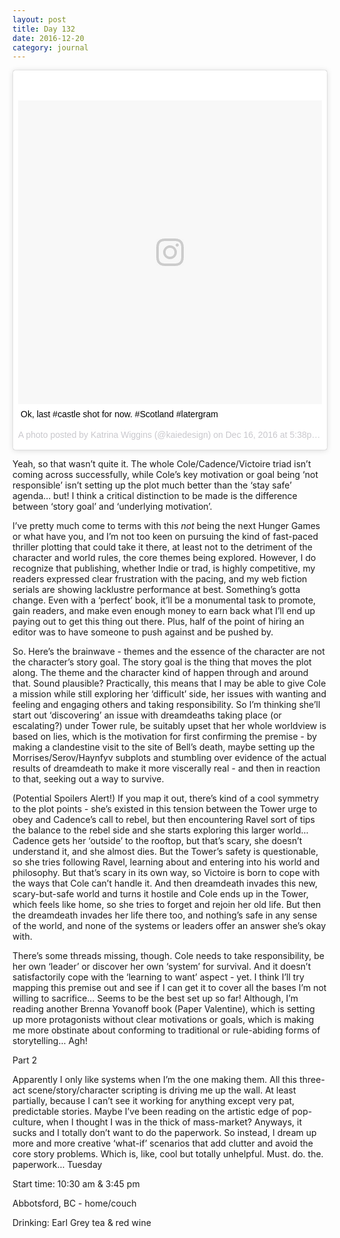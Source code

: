```yaml
---
layout: post
title: Day 132
date: 2016-12-20
category: journal
---
```


<blockquote class="instagram-media" data-instgrm-captioned data-instgrm-version="7" style=" background:#FFF; border:0; border-radius:3px; box-shadow:0 0 1px 0 rgba(0,0,0,0.5),0 1px 10px 0 rgba(0,0,0,0.15); margin: 1px; max-width:658px; padding:0; width:99.375%; width:-webkit-calc(100% - 2px); width:calc(100% - 2px);"><div style="padding:8px;"> <div style=" background:#F8F8F8; line-height:0; margin-top:40px; padding:50.0% 0; text-align:center; width:100%;"> <div style=" background:url(data:image/png;base64,iVBORw0KGgoAAAANSUhEUgAAACwAAAAsCAMAAAApWqozAAAABGdBTUEAALGPC/xhBQAAAAFzUkdCAK7OHOkAAAAMUExURczMzPf399fX1+bm5mzY9AMAAADiSURBVDjLvZXbEsMgCES5/P8/t9FuRVCRmU73JWlzosgSIIZURCjo/ad+EQJJB4Hv8BFt+IDpQoCx1wjOSBFhh2XssxEIYn3ulI/6MNReE07UIWJEv8UEOWDS88LY97kqyTliJKKtuYBbruAyVh5wOHiXmpi5we58Ek028czwyuQdLKPG1Bkb4NnM+VeAnfHqn1k4+GPT6uGQcvu2h2OVuIf/gWUFyy8OWEpdyZSa3aVCqpVoVvzZZ2VTnn2wU8qzVjDDetO90GSy9mVLqtgYSy231MxrY6I2gGqjrTY0L8fxCxfCBbhWrsYYAAAAAElFTkSuQmCC); display:block; height:44px; margin:0 auto -44px; position:relative; top:-22px; width:44px;"></div></div> <p style=" margin:8px 0 0 0; padding:0 4px;"> <a href="https://www.instagram.com/p/BOGaByjg-Vb/" style=" color:#000; font-family:Arial,sans-serif; font-size:14px; font-style:normal; font-weight:normal; line-height:17px; text-decoration:none; word-wrap:break-word;" target="_blank">Ok, last #castle shot for now. #Scotland #latergram</a></p> <p style=" color:#c9c8cd; font-family:Arial,sans-serif; font-size:14px; line-height:17px; margin-bottom:0; margin-top:8px; overflow:hidden; padding:8px 0 7px; text-align:center; text-overflow:ellipsis; white-space:nowrap;">A photo posted by Katrina Wiggins (@kaiedesign) on <time style=" font-family:Arial,sans-serif; font-size:14px; line-height:17px;" datetime="2016-12-17T01:38:39+00:00">Dec 16, 2016 at 5:38pm PST</time></p></div></blockquote>
<script async defer src="//platform.instagram.com/en_US/embeds.js"></script>

Yeah, so that wasn’t quite it. The whole Cole/Cadence/Victoire triad isn’t coming across successfully, while Cole’s key motivation or goal being ‘not responsible’ isn’t setting up the plot much better than the ‘stay safe’ agenda… but! I think a critical distinction to be made is the difference between ‘story goal’ and ‘underlying motivation’. 

I’ve pretty much come to terms with this *not* being the next Hunger Games or what have you, and I’m not too keen on pursuing the kind of fast-paced thriller plotting that could take it there, at least not to the detriment of the character and world rules, the core themes being explored. However, I do recognize that publishing, whether Indie or trad, is highly competitive, my readers expressed clear frustration with the pacing, and my web fiction serials are showing lacklustre performance at best. Something’s gotta change. Even with a ‘perfect’ book, it’ll be a monumental task to promote, gain readers, and make even enough money to earn back what I’ll end up paying out to get this thing out there. Plus, half of the point of hiring an editor was to have someone to push against and be pushed by. 

So. Here’s the brainwave - themes and the essence of the character are not the character’s story goal. The story goal is the thing that moves the plot along. The theme and the character kind of happen through and around that. Sound plausible? Practically, this means that I may be able to give Cole a mission while still exploring her ‘difficult’ side, her issues with wanting and feeling and engaging others and taking responsibility. So I’m thinking she’ll start out ‘discovering’ an issue with dreamdeaths taking place (or escalating?) under Tower rule, be suitably upset that her whole worldview is based on lies, which is the motivation for first confirming the premise - by making a clandestine visit to the site of Bell’s death, maybe setting up the Morrises/Serov/Haynfyv subplots and stumbling over evidence of the actual results of dreamdeath to make it more viscerally real - and then in reaction to that, seeking out a way to survive. 

(Potential Spoilers Alert!) If you map it out, there’s kind of a cool symmetry to the plot points - she’s existed in this tension between the Tower urge to obey and Cadence’s call to rebel, but then encountering Ravel sort of tips the balance to the rebel side and she starts exploring this larger world… Cadence gets her ‘outside’ to the rooftop, but that’s scary, she doesn’t understand it, and she almost dies. But the Tower’s safety is questionable, so she tries following Ravel, learning about and entering into his world and philosophy. But that’s scary in its own way, so Victoire is born to cope with the ways that Cole can’t handle it. And then dreamdeath invades this new, scary-but-safe world and turns it hostile and Cole ends up in the Tower, which feels like home, so she tries to forget and rejoin her old life. But then the dreamdeath invades her life there too, and nothing’s safe in any sense of the world, and none of the systems or leaders offer an answer she’s okay with. 

There’s some threads missing, though. Cole needs to take responsibility, be her own ‘leader’ or discover her own ‘system’ for survival. And it doesn’t satisfactorily cope with the ‘learning to want’ aspect - yet. I think I’ll try mapping this premise out and see if I can get it to cover all the bases I’m not willing to sacrifice… Seems to be the best set up so far! Although, I’m reading another Brenna Yovanoff book (Paper Valentine), which is setting up more protagonists without clear motivations or goals, which is making me more obstinate about conforming to traditional or rule-abiding forms of storytelling… Agh!

Part 2

Apparently I only like systems when I’m the one making them. All this three-act scene/story/character scripting is driving me up the wall. At least partially, because I can’t see it working for anything except very pat, predictable stories. Maybe I’ve been reading on the artistic edge of pop-culture, when I thought I was in the thick of mass-market? Anyways, it sucks and I totally don’t want to do the paperwork. So instead, I dream up more and more creative ‘what-if’ scenarios that add clutter and avoid the core story problems. Which is, like, cool but totally unhelpful. Must. do. the. paperwork…
Tuesday

Start time: 10:30 am & 3:45 pm

Abbotsford, BC - home/couch

Drinking: Earl Grey tea & red wine
